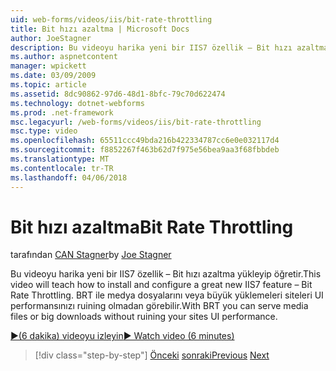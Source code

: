 ```yaml
---
uid: web-forms/videos/iis/bit-rate-throttling
title: Bit hızı azaltma | Microsoft Docs
author: JoeStagner
description: Bu videoyu harika yeni bir IIS7 özellik – Bit hızı azaltma yükleyip öğretir. BRT ile medya dosyalarını veya büyük yüklemeleri withou kullanılabileceği...
ms.author: aspnetcontent
manager: wpickett
ms.date: 03/09/2009
ms.topic: article
ms.assetid: 8dc90862-97d6-48d1-8bfc-79c70d622474
ms.technology: dotnet-webforms
ms.prod: .net-framework
msc.legacyurl: /web-forms/videos/iis/bit-rate-throttling
msc.type: video
ms.openlocfilehash: 65511ccc49bda216b422334787cc6e0e032117d4
ms.sourcegitcommit: f8852267f463b62d7f975e56bea9aa3f68fbbdeb
ms.translationtype: MT
ms.contentlocale: tr-TR
ms.lasthandoff: 04/06/2018
---
```

<a name="bit-rate-throttling"></a><span data-ttu-id="42af6-104">Bit hızı azaltma</span><span class="sxs-lookup"><span data-stu-id="42af6-104">Bit Rate Throttling</span></span>
====================
<span data-ttu-id="42af6-105">tarafından [CAN Stagner](https://github.com/JoeStagner)</span><span class="sxs-lookup"><span data-stu-id="42af6-105">by [Joe Stagner](https://github.com/JoeStagner)</span></span>

<span data-ttu-id="42af6-106">Bu videoyu harika yeni bir IIS7 özellik – Bit hızı azaltma yükleyip öğretir.</span><span class="sxs-lookup"><span data-stu-id="42af6-106">This video will teach how to install and configure a great new IIS7 feature – Bit Rate Throttling.</span></span> <span data-ttu-id="42af6-107">BRT ile medya dosyalarını veya büyük yüklemeleri siteleri UI performansınızı ruining olmadan görebilir.</span><span class="sxs-lookup"><span data-stu-id="42af6-107">With BRT you can serve media files or big downloads without ruining your sites UI performance.</span></span>

[<span data-ttu-id="42af6-108">&#9654;(6 dakika) videoyu izleyin</span><span class="sxs-lookup"><span data-stu-id="42af6-108">&#9654; Watch video (6 minutes)</span></span>](https://channel9.msdn.com/Blogs/ASP-NET-Site-Videos/bit-rate-throttling)

> [!div class="step-by-step"]
> <span data-ttu-id="42af6-109">[Önceki](installing-ftp7.md)
> [sonraki](iis7-playlists.md)</span><span class="sxs-lookup"><span data-stu-id="42af6-109">[Previous](installing-ftp7.md)
[Next](iis7-playlists.md)</span></span>
